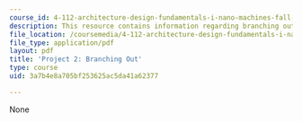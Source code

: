 ```yaml
---
course_id: 4-112-architecture-design-fundamentals-i-nano-machines-fall-2012
description: This resource contains information regarding branching out.
file_location: /coursemedia/4-112-architecture-design-fundamentals-i-nano-machines-fall-2012/3a7b4e8a705bf253625ac5da41a62377_MIT4_112F12_Doc_Ex2_MG.pdf
file_type: application/pdf
layout: pdf
title: 'Project 2: Branching Out'
type: course
uid: 3a7b4e8a705bf253625ac5da41a62377

---
```

None